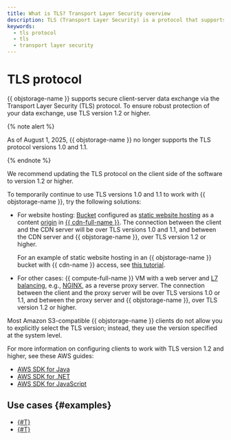 ```yaml
---
title: What is TLS? Transport Layer Security overview
description: TLS (Transport Layer Security) is a protocol that supports secure client-server data exchange. To ensure robust protection of your data exchange, use TLS version 1.2 or higher.
keywords:
  - tls protocol
  - tls
  - transport layer security
---
```


# TLS protocol



{{ objstorage-name }} supports secure client-server data exchange via the Transport Layer Security (TLS) protocol. To ensure robust protection of your data exchange, use TLS version 1.2 or higher.

{% note alert %}

As of August 1, 2025, {{ objstorage-name }} no longer supports the TLS protocol versions 1.0 and 1.1.

{% endnote %}

We recommend updating the TLS protocol on the client side of the software to version 1.2 or higher.

To temporarily continue to use TLS versions 1.0 and 1.1 to work with {{ objstorage-name }}, try the following solutions:
* For website hosting: [Bucket](bucket.md) configured as [static website hosting](hosting.md) as a content [origin](../../cdn/concepts/origins.md) in [{{ cdn-full-name }}](../../cdn/concepts/index.md). The connection between the client and the CDN server will be over TLS versions 1.0 and 1.1, and between the CDN server and {{ objstorage-name }}, over TLS version 1.2 or higher. 

  For an example of static website hosting in an {{ objstorage-name }} bucket with {{ cdn-name }} access, see [this tutorial](../tutorials/cdn-hosting.md).
* For other cases: {{ compute-full-name }} VM with a web server and [L7 balancing](../../application-load-balancer/concepts/application-load-balancer.md), e.g., [NGINX](https://nginx.org/en/), as a reverse proxy server. The connection between the client and the proxy server will be over TLS versions 1.0 or 1.1, and between the proxy server and {{ objstorage-name }}, over TLS version 1.2 or higher.


Most Amazon S3-compatible {{ objstorage-name }} clients do not allow you to explicitly select the TLS version; instead, they use the version specified at the system level.

For more information on configuring clients to work with TLS version 1.2 and higher, see these AWS guides:
* [AWS SDK for Java](https://docs.aws.amazon.com/sdk-for-java/v1/developer-guide/security-java-tls.html)
* [AWS SDK for .NET](https://docs.aws.amazon.com/sdk-for-net/v3/developer-guide/enforcing-tls.html)
* [AWS SDK for JavaScript](https://docs.aws.amazon.com/sdk-for-javascript/v2/developer-guide/enforcing-tls.html)


## Use cases {#examples}

* [{#T}](../tutorials/gatsby-static-website.md)
* [{#T}](../tutorials/cdn-hosting.md)


